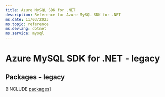 ```yaml
---
title: Azure MySQL SDK for .NET
description: Reference for Azure MySQL SDK for .NET
ms.date: 11/03/2023
ms.topic: reference
ms.devlang: dotnet
ms.service: mysql
---
```

# Azure MySQL SDK for .NET - legacy
## Packages - legacy
[!INCLUDE [packages](mysql-index.md)]